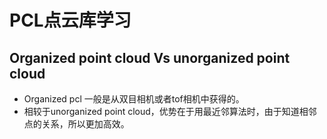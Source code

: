 # PCL点云库学习

## Organized point cloud Vs unorganized point cloud
  * Organized pcl 一般是从双目相机或者tof相机中获得的。
  * 相较于unorganized point cloud，优势在于用最近邻算法时，由于知道相邻点的关系，所以更加高效。